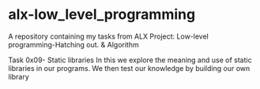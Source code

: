 # alx-low_level_programming
A repository containing my tasks from ALX Project: Low-level programming-Hatching out. &amp; Algorithm

Task 0x09- Static libraries
In this we explore the meaning and use of static libraries in our programs.
We then test our knowledge by building our own library
